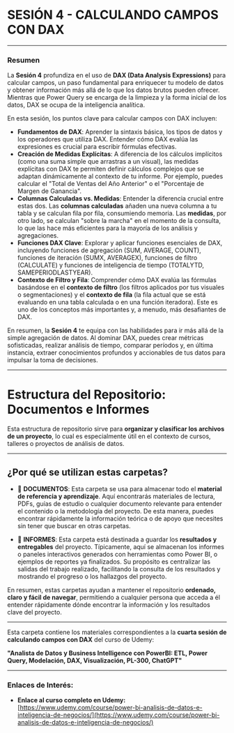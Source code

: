 # SESIÓN 4 - CALCULANDO CAMPOS CON DAX

---
### Resumen

La **Sesión 4** profundiza en el uso de **DAX (Data Analysis Expressions)** para calcular campos, un paso fundamental para enriquecer tu modelo de datos y obtener información más allá de lo que los datos brutos pueden ofrecer. Mientras que Power Query se encarga de la limpieza y la forma inicial de los datos, DAX se ocupa de la inteligencia analítica.

En esta sesión, los puntos clave para calcular campos con DAX incluyen:

* **Fundamentos de DAX**: Aprender la sintaxis básica, los tipos de datos y los operadores que utiliza DAX. Entender cómo DAX evalúa las expresiones es crucial para escribir fórmulas efectivas.
* **Creación de Medidas Explícitas**: A diferencia de los cálculos implícitos (como una suma simple que arrastras a un visual), las medidas explícitas con DAX te permiten definir cálculos complejos que se adaptan dinámicamente al contexto de tu informe. Por ejemplo, puedes calcular el "Total de Ventas del Año Anterior" o el "Porcentaje de Margen de Ganancia".
* **Columnas Calculadas vs. Medidas**: Entender la diferencia crucial entre estas dos. Las **columnas calculadas** añaden una nueva columna a tu tabla y se calculan fila por fila, consumiendo memoria. Las **medidas**, por otro lado, se calculan "sobre la marcha" en el momento de la consulta, lo que las hace más eficientes para la mayoría de los análisis y agregaciones.
* **Funciones DAX Clave**: Explorar y aplicar funciones esenciales de DAX, incluyendo funciones de agregación (SUM, AVERAGE, COUNT), funciones de iteración (SUMX, AVERAGEX), funciones de filtro (CALCULATE) y funciones de inteligencia de tiempo (TOTALYTD, SAMEPERIODLASTYEAR).
* **Contexto de Filtro y Fila**: Comprender cómo DAX evalúa las fórmulas basándose en el **contexto de filtro** (los filtros aplicados por tus visuales o segmentaciones) y el **contexto de fila** (la fila actual que se está evaluando en una tabla calculada o en una función iteradora). Este es uno de los conceptos más importantes y, a menudo, más desafiantes de DAX.

En resumen, la **Sesión 4** te equipa con las habilidades para ir más allá de la simple agregación de datos. Al dominar DAX, puedes crear métricas sofisticadas, realizar análisis de tiempo, comparar períodos y, en última instancia, extraer conocimientos profundos y accionables de tus datos para impulsar la toma de decisiones.

---

# Estructura del Repositorio: Documentos e Informes

Esta estructura de repositorio sirve para **organizar y clasificar los archivos de un proyecto**, lo cual es especialmente útil en el contexto de cursos, talleres o proyectos de análisis de datos.

---

## ¿Por qué se utilizan estas carpetas?

* 📁 **DOCUMENTOS**: Esta carpeta se usa para almacenar todo el **material de referencia y aprendizaje**. Aquí encontrarás materiales de lectura, PDFs, guías de estudio o cualquier documento relevante para entender el contenido o la metodología del proyecto. De esta manera, puedes encontrar rápidamente la información teórica o de apoyo que necesites sin tener que buscar en otras carpetas.

* 📁 **INFORMES**: Esta carpeta está destinada a guardar los **resultados y entregables** del proyecto. Típicamente, aquí se almacenan los informes o paneles interactivos generados con herramientas como Power BI, o ejemplos de reportes ya finalizados. Su propósito es centralizar las salidas del trabajo realizado, facilitando la consulta de los resultados y mostrando el progreso o los hallazgos del proyecto.

En resumen, estas carpetas ayudan a mantener el repositorio **ordenado, claro y fácil de navegar**, permitiendo a cualquier persona que acceda a él entender rápidamente dónde encontrar la información y los resultados clave del proyecto.

---

Esta carpeta contiene los materiales correspondientes a la **cuarta sesión de calculando campos con DAX** del curso de Udemy:

**"Analista de Datos y Business Intelligence con PowerBI: ETL, Power Query, Modelación, DAX, Visualización, PL-300, ChatGPT"**

---

### Enlaces de Interés:

* **Enlace al curso completo en Udemy:**
    [https://www.udemy.com/course/power-bi-analisis-de-datos-e-inteligencia-de-negocios/](https://www.udemy.com/course/power-bi-analisis-de-datos-e-inteligencia-de-negocios/)